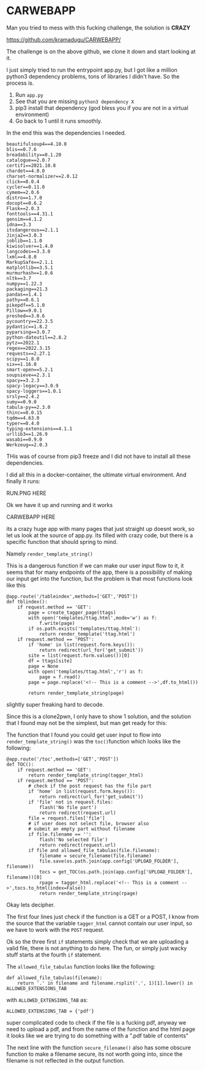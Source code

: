 # CARWEBAPP
Man you tried to mess with this fucking challenge, the solution is __CRAZY__

https://github.com/kramadugu/CARWEBAPP/

The challenge is on the above github, we clone it down and start looking at it.

I just simply tried to run the entrypoint app.py, but I got like a million python3 dependency problems, tons of libraries I didn't have. So the process is.

1. Run `app.py`
2. See that you are missing `python3 dependency X`
3. pip3 install that dependency (god bless you if you are not in a virtual environment)
4. Go back to 1 until it runs smoothly.

In the end this was the dependencies I needed.

```
beautifulsoup4==4.10.0
blis==0.7.6
breadability==0.1.20
catalogue==2.0.7
certifi==2021.10.8
chardet==4.0.0
charset-normalizer==2.0.12
click==8.0.4
cycler==0.11.0
cymem==2.0.6
distro==1.7.0
docopt==0.6.2
Flask==2.0.3
fonttools==4.31.1
gensim==4.1.2
idna==3.3
itsdangerous==2.1.1
Jinja2==3.0.3
joblib==1.1.0
kiwisolver==1.4.0
langcodes==3.3.0
lxml==4.8.0
MarkupSafe==2.1.1
matplotlib==3.5.1
murmurhash==1.0.6
nltk==3.7
numpy==1.22.3
packaging==21.3
pandas==1.4.1
pathy==0.6.1
pikepdf==5.1.0
Pillow==9.0.1
preshed==3.0.6
pycountry==22.3.5
pydantic==1.8.2
pyparsing==3.0.7
python-dateutil==2.8.2
pytz==2022.1
regex==2022.3.15
requests==2.27.1
scipy==1.8.0
six==1.16.0
smart-open==5.2.1
soupsieve==2.3.1
spacy==3.2.3
spacy-legacy==3.0.9
spacy-loggers==1.0.1
srsly==2.4.2
sumy==0.9.0
tabula-py==2.3.0
thinc==8.0.15
tqdm==4.63.0
typer==0.4.0
typing-extensions==4.1.1
urllib3==1.26.9
wasabi==0.9.0
Werkzeug==2.0.3
``` 
THis was of course from pip3 freeze and I did not have to install all these dependencies.

I did all this in a docker-container, the ultimate virtual environment. And finally it runs:

RUN.PNG HERE

Ok we have it up and running and it works

CARWEBAPP HERE

its a crazy huge app with many pages that just straight up doesnt work, so let us look at the source of app.py. Its filled with crazy code, but there is a specific function that should spring to mind.

Namely `render_template_string()`

This is a dangerous function if we can make our user input flow to it, it seems that for many endpoints of the app, there is a possibility of making our input get into the function, but the problem is that most functions look like this

```python3
@app.route('/tableindex',methods=['GET','POST'])
def tblindex():
    if request.method == 'GET':
        page = create_tagger_page(ttags)
        with open('templates/ttag.html',mode='w') as f:
            f.write(page)
        if os.path.exists('templates/ttag.html'):
            return render_template('ttag.html')
    if request.method == 'POST':
        if 'home' in list(request.form.keys()):
            return redirect(url_for('get_submit'))
        site = list(request.form.values())[0]
        df = ttags[site]
        page = None
        with open('templates/ttag.html','r') as f:
            page = f.read()
        page = page.replace('<!-- This is a comment -->',df.to_html())
        
        return render_template_string(page)
```

slightly super freaking hard to decode. 

Since this is a clone2pwn, I only have to show 1 solution, and the solution that I found may not be the simplest, but man get ready for this:

The function that I found you could get user input to flow into `render_template_string()` was the `toc()`function which looks like the following:

```python3
@app.route('/toc',methods=['GET','POST'])
def TOC():
    if request.method == 'GET':
        return render_template_string(tagger_html)
    if request.method == 'POST':
        # check if the post request has the file part
        if 'home' in list(request.form.keys()):
            return redirect(url_for('get_submit'))
        if 'file' not in request.files:
            flash('No file part')
            return redirect(request.url)
        file = request.files['file']
        # if user does not select file, browser also
        # submit an empty part without filename
        if file.filename == '':
            flash('No selected file')
            return redirect(request.url)
        if file and allowed_file_tabulas(file.filename):
            filename = secure_filename(file.filename)
            file.save(os.path.join(app.config['UPLOAD_FOLDER'], filename))
            tocs = get_TOC(os.path.join(app.config['UPLOAD_FOLDER'], filename))[0]
            rpage = tagger_html.replace('<!-- This is a comment -->',tocs.to_html(index=False))
            return render_template_string(rpage)
```

Okay lets decipher.

The first four lines just check if the function is a GET or a POST, I know from the source that the variable `tagger_html` cannot contain our user input, so we have to work with the `POST` request.

Ok so the three first `if` statements simply check that we are uploading a valid file, there is not anything to do here. The fun, or simply just wacky stuff starts at the fourth `if` statement.

The `allowed_file_tabulas` function looks like the following:
```
def allowed_file_tabulas(filename):
    return '.' in filename and filename.rsplit('.', 1)[1].lower() in ALLOWED_EXTENSIONS_TAB
```
with `ALLOWED_EXTENSIONS_TAB` as: 
```
ALLOWED_EXTENSIONS_TAB = {'pdf'}
```

super complicated code to check if the file is a fucking pdf, anyway we need to upload a pdf, and from the name of the function and the html page it looks like we are trying to do something with a ".pdf table of contents"

The next line with the function `secure_filename()` also has some obscure function to make a filename secure, its not worth going into, since the filename is not reflected in the output function.

